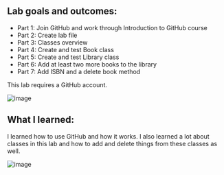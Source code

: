 ## Lab goals and outcomes:

- Part 1: Join GitHub and work through Introduction to GitHub course
- Part 2: Create lab file
- Part 3: Classes overview
- Part 4: Create and test Book class
- Part 5: Create and test Library class
- Part 6: Add at least two more books to the library
- Part 7: Add ISBN and a delete book method

This lab requires a GitHub account. 

![image](https://user-images.githubusercontent.com/83984264/120867740-656e2800-c547-11eb-89cb-bdf0cf347f6f.png)


## What I learned:

I learned how to use GitHub and how it works. I also learned a lot about classes in this lab and how to add and delete things from these classes as well. 

![image](https://user-images.githubusercontent.com/83984264/120867690-4cfe0d80-c547-11eb-842d-23941a7808c7.png)

